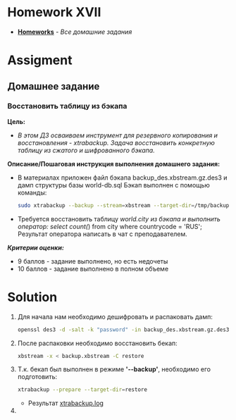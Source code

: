 # Homework XVII
* **[Homeworks](/README.md)** - *Все домашние задания*
# Assigment
## Домашнее задание
### Восстановить таблицу из бэкапа

**Цель:**<br>
* *В этом ДЗ осваиваем инструмент для резервного копирования и восстановления - xtrabackup. Задача восстановить конкретную таблицу из сжатого и шифрованного бэкапа.*

**Описание/Пошаговая инструкция выполнения домашнего задания:**

* В материалах приложен файл бэкапа backup_des.xbstream.gz.des3 и дамп структуры базы world-db.sql
Бэкап выполнен с помощью команды:
   ```bash
   sudo xtrabackup --backup --stream=xbstream --target-dir=/tmp/backups/xtrabackup/stream| gzip - | openssl des3 -salt -k "password" \ stream/backup_des.xbstream.gz.des3
   ```
* Требуется восстановить таблицу *world.city из бэкапа и выполнить оператор: select count(*) from city where countrycode = 'RUS'; Результат оператора написать в чат с преподавателем.

***Критерии оценки:***
* 9 баллов - задание выполнено, но есть недочеты
* 10 баллов - задание выполнено в полном объеме

[//]: # (# Assessment)
[//]: # (![image]&#40;https://user-images.githubusercontent.com/37443340/227890091-022abddf-40b5-4b30-9026-981c53cc046d.png&#41;)
# Solution
1. Для начала нам необходимо дешифровать и распаковать дамп:
    ```bash
    openssl des3 -d -salt -k "password" -in backup_des.xbstream.gz.des3 | gzip -d > backup.xbstream
    ```
2. После распаковки необходимо восстановить бекап:
    ```bash
    xbstream -x < backup.xbstream -C restore
    ```
3. Т.к. бекап был выполнен в режиме **'--backup'**, необходимо его подготовить:
    ```bash
    xtrabackup --prepare --target-dir=restore 
    ```
   * Результат [xtrabackup.log](/Homeworkds%20/Homework%20XVII/xtrabackup.log)
4. 
   